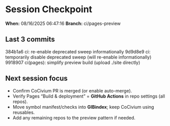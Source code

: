 <!-- status: stub; target: 150+ words -->
<!-- status: stub; target: 150+ words -->
<!-- status: stub; target: 150+ words -->
<!-- status: stub; target: 150+ words -->
<!-- status: stub; target: 150+ words -->
<!-- status: stub; target: 150+ words -->
<!-- status: stub; target: 150+ words -->
# Session Checkpoint

**When:** 08/16/2025 06:47:16
**Branch:** ci/pages-preview

## Last 3 commits
384b1a6 ci: re-enable deprecated sweep informationally
9d9d8e9 ci: temporarily disable deprecated sweep (will re-enable informationally)
9918907 ci(pages): simplify preview build (upload ./site directly)

## Next session focus
- Confirm CoCivium PR is merged (or enable auto-merge).
- Verify Pages “Build & deployment” = **GitHub Actions** in repo settings (all repos).
- Move symbol manifest/checks into **GIBindex**; keep CoCivium using reusables.
- Add any remaining repos to the preview pattern if needed.











